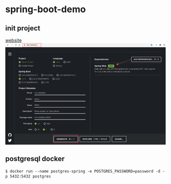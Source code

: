 # spring-boot-demo
## init project

[website](https://start.spring.io/)
![init-project](init-project.png)

## postgresql docker
```shell script
$ docker run --name postgres-spring -e POSTGRES_PASSWORD=password -d -p 5432:5432 postgres
```
